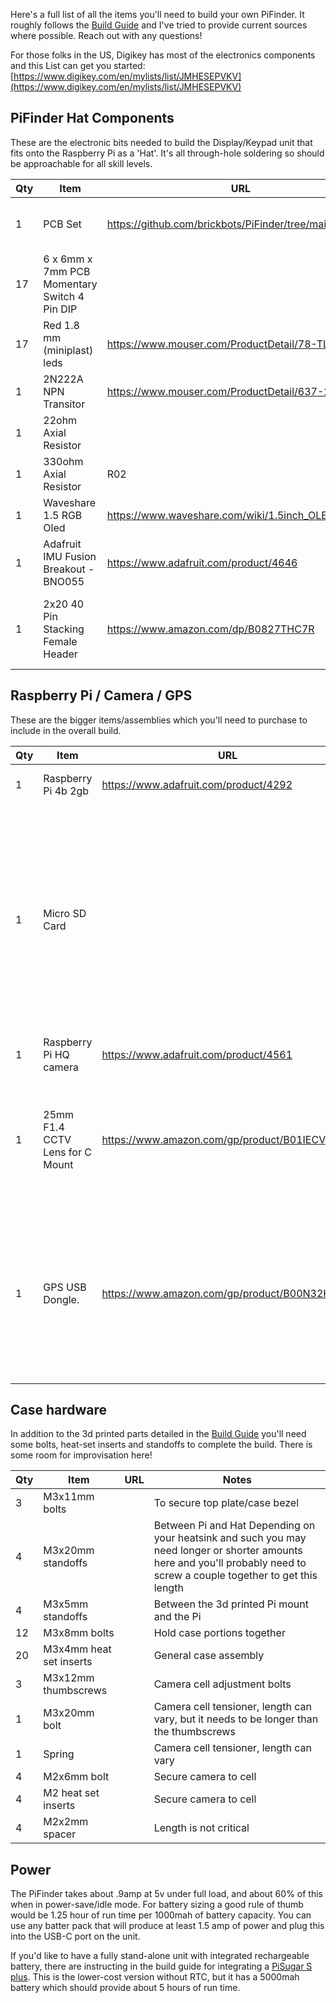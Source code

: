 Here's a full list of all the items you'll need to build your own PiFinder.  It roughly follows the [Build Guide](./build_guide.md) and I've tried to provide current sources where possible.  Reach out with any questions!

For those folks in the US, Digikey has most of the electronics components and this List can get you started:
[https://www.digikey.com/en/mylists/list/JMHESEPVKV](https://www.digikey.com/en/mylists/list/JMHESEPVKV)

## PiFinder Hat Components
These are the electronic bits needed to build the Display/Keypad unit that fits onto the Raspberry Pi as a 'Hat'.  It's all through-hole soldering so should be approachable for all skill levels.

| Qty | Item                                         | URL                                                     | Notes                                                                                 |
| --- | -------------------------------------------- | ------------------------------------------------------- | ------------------------------------------------------------------------------------- |
| 1   | PCB Set                                      | https://github.com/brickbots/PiFinder/tree/main/gerbers | You'll need a PiFinder board and the PiFinder top plate                               |
| 17  | 6 x 6mm x 7mm PCB Momentary Switch 4 Pin DIP |                                                         | Diptonics DTS63K 1nm recommended                                                      |
| 17  | Red 1.8 mm (miniplast) leds| https://www.mouser.com/ProductDetail/78-TLUR2401                                                        | These need to be 2.5W x 3.3L x 3H to fit properly|
| 1   | 2N222A NPN Transitor | https://www.mouser.com/ProductDetail/637-2N2222A                                                        | Diptonics DTS63K 1nm recommended                                                      |
| 1   | 22ohm Axial Resistor | | R01 |
| 1   | 330ohm Axial Resistor | R02 | |
| 1   | Waveshare 1.5 RGB Oled                       | https://www.waveshare.com/wiki/1.5inch_OLED_Module      |                                                                                       |
| 1   | Adafruit IMU Fusion Breakout - BNO055        | https://www.adafruit.com/product/4646                   |                                                                                       |
| 1   | 2x20 40 Pin Stacking Female Header           | https://www.amazon.com/dp/B0827THC7R                    | Depending on your heatsink/clearance you'll need long pins on this to make up the gap |



## Raspberry Pi / Camera / GPS
These are the bigger items/assemblies which you'll need to purchase to include in the overall build.

| Qty | Item                            | URL                                           | Notes                                                                                                                    |
| --- | ------------------------------- | --------------------------------------------- | ------------------------------------------------------------------------------------------------------------------------ |
| 1   | Raspberry Pi 4b 2gb             | https://www.adafruit.com/product/4292         | More memory is fine here...                                                                                              |
| 1   | Micro SD Card                    |                                               | High quality is best to avoid power sensitivity and corruption.  The software only needs a couple gigs, so almost any available size should be fine                                                                                                                     |
| 1   | Raspberry Pi HQ camera          | https://www.adafruit.com/product/4561         |                                                                                                                          |
| 1   | 25mm F1.4 CCTV Lens for C Mount | https://www.amazon.com/gp/product/B01IECVHB6/ | Other lenses might work here, but something fast with a 10deg FOV is ideal                                               |
| 1   | GPS USB Dongle.  | https://www.amazon.com/gp/product/B00N32HKIW/ | Almost any GPS receiver should work here, but this is easy to position the antenna and is what has been fully tested

## Case hardware
In addition to the 3d printed parts detailed in the [Build Guide](./build_guide.md) you'll need some bolts, heat-set inserts and standoffs to complete the build.  There is some room for improvisation here!

| Qty | Item                  | URL | Notes                                                                                                                                                                     |
| --- | --------------------- | --- | ------------------------------------------------------------------------------------------------------------------------------------------------------------------------- |
| 3   | M3x11mm bolts           |     | To secure top plate/case bezel                                                                                                                                            |
| 4   | M3x20mm standoffs       |     | Between Pi and Hat Depending on your heatsink and such you may need longer or shorter amounts here and you'll probably need to screw a couple together to get this length |
| 4   | M3x5mm standoffs        |     | Between the 3d printed Pi mount and the Pi                                                                                                                                |
| 12   | M3x8mm bolts            |     | Hold case portions together                                                                                                                                               |
| 20  | M3x4mm heat set inserts |     | General case assembly                                                                                                                                                     |
| 3   | M3x12mm thumbscrews     |     | Camera cell adjustment bolts                                                                                                                                              |
| 1   | M3x20mm bolt            |     | Camera cell tensioner, length can vary, but it needs to be longer than the thumbscrews                                                                                                                                                        |
| 1   | Spring                |     | Camera cell tensioner, length can vary                                                                                                                                                        |
| 4   | M2x6mm bolt             |     | Secure camera to cell                                                                                                                                                     |
| 4   | M2 heat set inserts   |     | Secure camera to cell                                                                                                                                                     |
| 4   | M2x2mm spacer           |     | Length is not critical                                                                                                                                                                          |

## Power
The PiFinder takes about .9amp at 5v under full load, and about 60% of this when in power-save/idle mode.  For battery sizing a good rule of thumb would be 1.25 hour of run time per 1000mah of battery capacity.  You can use any batter pack that will produce at least 1.5 amp of power and plug this into the USB-C port on the unit.

If you'd like to have a fully stand-alone unit with integrated rechargeable battery, there are instructing in the build guide for integrating a [PiSugar S plus](https://github.com/PiSugar/PiSugar/wiki/PiSugarS-Plus).  This is the lower-cost version without RTC, but it has a 5000mah battery which should provide about 5 hours of run time.  